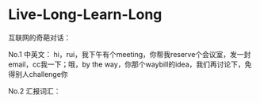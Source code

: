 # Live-Long-Learn-Long

互联网的奇葩对话：

No.1 中英文：
hi，rui，我下午有个meeting，你帮我reserve个会议室，发一封email，cc我一下；哦，by the way，你那个waybill的idea，我们再讨论下，免得别人challenge你

No.2 汇报词汇：
